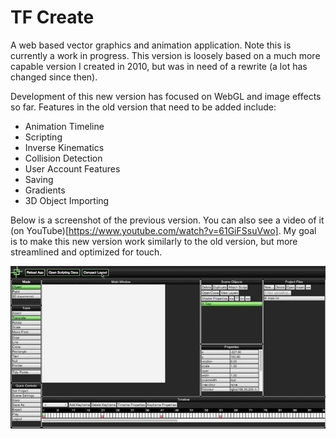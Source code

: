 # TF Create

A web based vector graphics and animation application. Note this is currently a work in progress. This version is loosely based on a much more capable version I created in 2010, but was in need of a rewrite (a lot has changed since then).

Development of this new version has focused on WebGL and image effects so far. Features in the old version that need to be added include:

* Animation Timeline
* Scripting
* Inverse Kinematics
* Collision Detection
* User Account Features
* Saving
* Gradients
* 3D Object Importing

Below is a screenshot of the previous version. You can also see a video of it (on YouTube)[https://www.youtube.com/watch?v=61GiFSsuVwo]. My goal is to make this new version work similarly to the old version, but more streamlined and optimized for touch.

![Previous Version Img](https://raw.githubusercontent.com/tjbaron/TF-Create/master/img.jpg)
